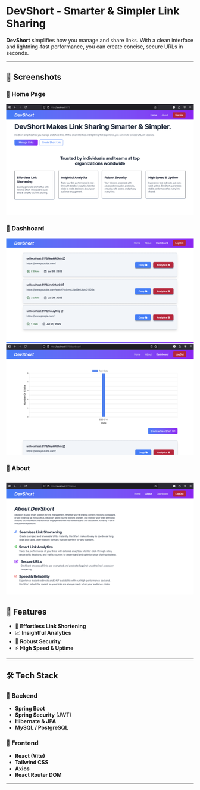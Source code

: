 # DevShort - Smarter & Simpler Link Sharing

**DevShort** simplifies how you manage and share links. With a clean interface and lightning-fast performance, you can create concise, secure URLs in seconds.

---

## 📸 Screenshots

### 🔗 Home Page

![DevShort Homepage](./project-images/Home.png)
<br>

### 🔗 Dashboard

![DevShort Dashboard1](./project-images/Dashboard.png)
<br>
![DevShort Dashboard2](./project-images/Dashboard2.png)
<br>

### 🔗 About
![DevShort About](./project-images/About.png)
<br>
---

## 🚀 Features

- 🔗 **Effortless Link Shortening**
- 📈 **Insightful Analytics**
- 🔐 **Robust Security**
- ⚡ **High Speed & Uptime**

---

## 🛠️ Tech Stack

### 🔧 Backend
- **Spring Boot**
- **Spring Security** (JWT)
- **Hibernate & JPA**
- **MySQL / PostgreSQL**

### 🎨 Frontend
- **React (Vite)**
- **Tailwind CSS**
- **Axios**
- **React Router DOM**

---

